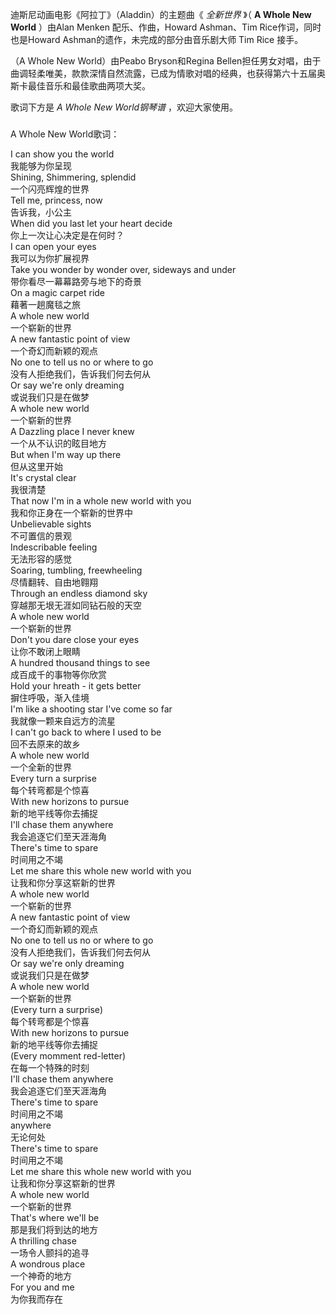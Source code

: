 

迪斯尼动画电影《阿拉丁》（Aladdin）的主题曲《 _全新世界_ 》（ **A Whole New World** ）由Alan Menken
配乐、作曲，Howard Ashman、Tim Rice作词，同时也是Howard Ashman的遗作，未完成的部分由音乐剧大师 Tim Rice 接手。

（A Whole New World）由Peabo Bryson和Regina
Bellen担任男女对唱，由于曲调轻柔唯美，款款深情自然流露，已成为情歌对唱的经典，也获得第六十五届奥斯卡最佳音乐和最佳歌曲两项大奖。

歌词下方是 _A Whole New World钢琴谱_ ，欢迎大家使用。

###  
A Whole New World歌词：

  

I can show you the world  
我能够为你呈现  
Shining, Shimmering, splendid  
一个闪亮辉煌的世界  
Tell me, princess, now  
告诉我，小公主  
When did you last let your heart decide  
你上一次让心决定是在何时？  
I can open your eyes  
我可以为你扩展视界  
Take you wonder by wonder over, sideways and under  
带你看尽一幕幕路旁与地下的奇景  
On a magic carpet ride  
藉著一趟魔毯之旅  
A whole new world  
一个崭新的世界  
A new fantastic point of view  
一个奇幻而新颖的观点  
No one to tell us no or where to go  
没有人拒绝我们，告诉我们何去何从  
Or say we're only dreaming  
或说我们只是在做梦  
A whole new world  
一个崭新的世界  
A Dazzling place I never knew  
一个从不认识的眩目地方  
But when I'm way up there  
但从这里开始  
It's crystal clear  
我很清楚  
That now I'm in a whole new world with you  
我和你正身在一个崭新的世界中  
Unbelievable sights  
不可置信的景观  
Indescribable feeling  
无法形容的感觉  
Soaring, tumbling, freewheeling  
尽情翻转、自由地翱翔  
Through an endless diamond sky  
穿越那无垠无涯如同钻石般的天空  
A whole new world  
一个崭新的世界  
Don't you dare close your eyes  
让你不敢闭上眼睛  
A hundred thousand things to see  
成百成千的事物等你欣赏  
Hold your hreath - it gets better  
摒住呼吸，渐入佳境  
I'm like a shooting star I've come so far  
我就像一颗来自远方的流星  
I can't go back to where I used to be  
回不去原来的故乡  
A whole new world  
一个全新的世界  
Every turn a surprise  
每个转弯都是个惊喜  
With new horizons to pursue  
新的地平线等你去捕捉  
I'll chase them anywhere  
我会追逐它们至天涯海角  
There's time to spare  
时间用之不竭  
Let me share this whole new world with you  
让我和你分享这崭新的世界  
A whole new world  
一个崭新的世界  
A new fantastic point of view  
一个奇幻而新颖的观点  
No one to tell us no or where to go  
没有人拒绝我们，告诉我们何去何从  
Or say we're only dreaming  
或说我们只是在做梦  
A whole new world  
一个崭新的世界  
(Every turn a surprise)  
每个转弯都是个惊喜  
With new horizons to pursue  
新的地平线等你去捕捉  
(Every momment red-letter)  
在每一个特殊的时刻  
I'll chase them anywhere  
我会追逐它们至天涯海角  
There's time to spare  
时间用之不竭  
anywhere  
无论何处  
There's time to spare  
时间用之不竭  
Let me share this whole new world with you  
让我和你分享这崭新的世界  
A whole new world  
一个崭新的世界  
That's where we'll be  
那是我们将到达的地方  
A thrilling chase  
一场令人颤抖的追寻  
A wondrous place  
一个神奇的地方  
For you and me  
为你我而存在

  

